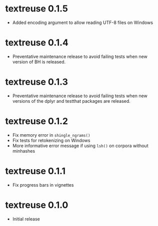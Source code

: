 # textreuse 0.1.5

- Added encoding argument to allow reading UTF-8 files on Windows

# textreuse 0.1.4

- Preventative maintenance release to avoid failing tests when new version of
  BH is released.

# textreuse 0.1.3

- Preventative maintenance release to avoid failing tests when new versions of 
  the dplyr and testthat packages are released.

# textreuse 0.1.2

- Fix memory error in `shingle_ngrams()`
- Fix tests for retokenizing on Windows
- More informative error message if using `lsh()` on corpora without minhashes

# textreuse 0.1.1

- Fix progress bars in vignettes

# textreuse 0.1.0

- Initial release
